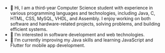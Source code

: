- 👋 Hi, I am a third-year Computer Science student with experience in various programming languages and technologies, including Java, C, HTML, CSS, MySQL, VHDL, and Assembly. I enjoy working on both software and hardware-related projects, solving problems, and building efficient systems.
- 👀 I’m interested in software development and web technologies.
- 🌱 I’m currently improving my Java skills and learning JavaScript and Flutter for mobile app development.


<!---
Deni2704/Deni2704 is a ✨ special ✨ repository because its `README.md` (this file) appears on your GitHub profile.
You can click the Preview link to take a look at your changes.
--->

